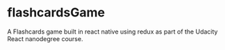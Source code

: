 # flashcardsGame
A Flashcards game built in react native using redux as part of the Udacity React nanodegree course.
